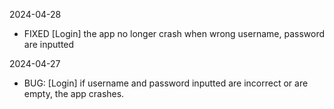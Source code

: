 
2024-04-28
- FIXED [Login] the app no longer crash when wrong username, password are inputted


2024-04-27
- BUG: [Login] if username and password inputted are incorrect or are empty, the app crashes.

